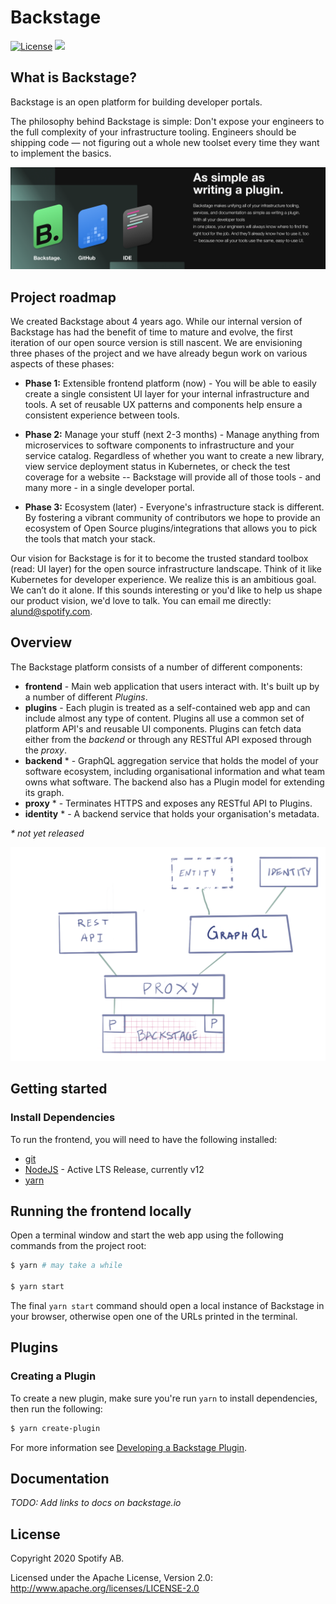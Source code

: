 # Backstage

[![License](https://img.shields.io/badge/License-Apache%202.0-blue.svg)](https://opensource.org/licenses/Apache-2.0)
![](https://github.com/spotify/backstage/workflows/Frontend%20CI/badge.svg)

## What is Backstage?

Backstage is an open platform for building developer portals.

The philosophy behind Backstage is simple: Don't expose your engineers to the full complexity of your infrastructure tooling. Engineers should be shipping code — not figuring out a whole new toolset every time they want to implement the basics.

![headline](headline.png)

## Project roadmap

We created Backstage about 4 years ago. While our internal version of Backstage has had the benefit of time to mature and evolve, the first iteration of our open source version is still nascent. We are envisioning three phases of the project and we have already begun work on various aspects of these phases:

- **Phase 1:** Extensible frontend platform (now) - You will be able to easily create a single consistent UI layer for your internal infrastructure and tools. A set of reusable UX patterns and components help ensure a consistent experience between tools.

- **Phase 2:** Manage your stuff (next 2-3 months) - Manage anything from microservices to software components to infrastructure and your service catalog. Regardless of whether you want to create a new library, view service deployment status in Kubernetes, or check the test coverage for a website -- Backstage will provide all of those tools - and many more - in a single developer portal.

- **Phase 3:** Ecosystem (later) - Everyone's infrastructure stack is different. By fostering a vibrant community of contributors we hope to provide an ecosystem of Open Source plugins/integrations that allows you to pick the tools that match your stack.

Our vision for Backstage is for it to become the trusted standard toolbox (read: UI layer) for the open source infrastructure landscape. Think of it like Kubernetes for developer experience. We realize this is an ambitious goal. We can’t do it alone. If this sounds interesting or you'd like to help us shape our product vision, we'd love to talk. You can email me directly: [alund@spotify.com](mailto:alund@spotify.com).

## Overview

The Backstage platform consists of a number of different components:

- **frontend** - Main web application that users interact with. It's built up by a number of different _Plugins_.
- **plugins** - Each plugin is treated as a self-contained web app and can include almost any type of content. Plugins all use a common set of platform API's and reusable UI components. Plugins can fetch data either from the _backend_ or through any RESTful API exposed through the _proxy_.
- **backend** \* - GraphQL aggregation service that holds the model of your software ecosystem, including organisational information and what team owns what software. The backend also has a Plugin model for extending its graph.
- **proxy** \* - Terminates HTTPS and exposes any RESTful API to Plugins.
- **identity** \* - A backend service that holds your organisation's metadata.

_\* not yet released_

![overview](backstage_overview.png)

## Getting started

### Install Dependencies

To run the frontend, you will need to have the following installed:

- [git](https://git-scm.com/book/en/v2/Getting-Started-Installing-Git)
- [NodeJS](https://nodejs.org/en/download/) - Active LTS Release, currently v12
- [yarn](https://classic.yarnpkg.com/en/docs/install)

## Running the frontend locally

Open a terminal window and start the web app using the following commands from the project root:

```bash
$ yarn # may take a while

$ yarn start
```

The final `yarn start` command should open a local instance of Backstage in your browser, otherwise open one of the URLs printed in the terminal.

## Plugins

### Creating a Plugin

To create a new plugin, make sure you're run `yarn` to install dependencies, then run the following:

```bash
$ yarn create-plugin
```

For more information see [Developing a Backstage Plugin](plugins/README.md).

## Documentation

_TODO: Add links to docs on backstage.io_

## License

Copyright 2020 Spotify AB.

Licensed under the Apache License, Version 2.0: http://www.apache.org/licenses/LICENSE-2.0
